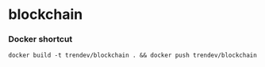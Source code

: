 # blockchain

### Docker shortcut
`docker build -t trendev/blockchain . && docker push trendev/blockchain`
